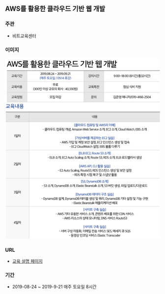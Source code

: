 ## AWS를 활용한 클라우드 기반 웹 개발

### 주관
- 비트교육센터

### 이미지
<img src="https://github.com/k0102575/portfolio/blob/master/img/activity/seminar-aws1.png" width="900">
<img src="https://github.com/k0102575/portfolio/blob/master/img/activity/seminar-aws2.png" width="900">

### URL
- [교육 설명 페이지](http://www.bitacademy.com/Course/ShortCourse/DetailPage/Course_AWSCloudWeb2.asp)

### 기간
- 2019-08-24 ~ 2019-9-21 매주 토요일 8시간